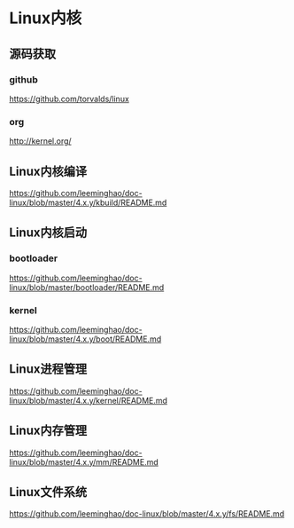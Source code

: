 Linux内核
========================================

源码获取
----------------------------------------

### github

https://github.com/torvalds/linux

### org

http://kernel.org/

Linux内核编译
----------------------------------------

https://github.com/leeminghao/doc-linux/blob/master/4.x.y/kbuild/README.md

Linux内核启动
-----------------------------------------

### bootloader

https://github.com/leeminghao/doc-linux/blob/master/bootloader/README.md

### kernel

https://github.com/leeminghao/doc-linux/blob/master/4.x.y/boot/README.md

Linux进程管理
-----------------------------------------

https://github.com/leeminghao/doc-linux/blob/master/4.x.y/kernel/README.md

Linux内存管理
-----------------------------------------

https://github.com/leeminghao/doc-linux/blob/master/4.x.y/mm/README.md

Linux文件系统
----------------------------------------

https://github.com/leeminghao/doc-linux/blob/master/4.x.y/fs/README.md

